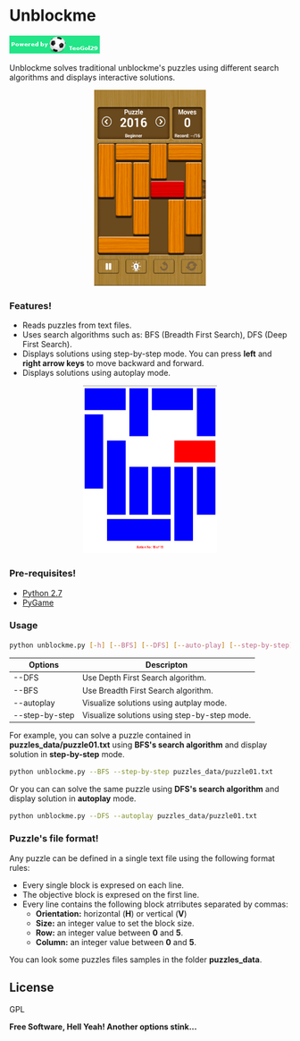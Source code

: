 # Unblockme

[![N|Solid](images/TeoLogo.png)](https://nodesource.com/products/nsolid)

Unblockme solves traditional unblockme's puzzles using different search algorithms and displays interactive solutions.

<p align="center">
	<img src="images/puzzleapp.png" width="200" height="350" />
</p>

### Features!
  - Reads puzzles from text files.
  - Uses search algorithms such as: BFS (Breadth First Search), DFS (Deep First Search).
  - Displays solutions using step-by-step mode. You can press **left** and **right arrow keys** to move backward and forward.
  - Displays solutions using autoplay mode.

<p align="center">
	<img src="images/solving_puzzle.png" width="240" height="300" />
</p>


### Pre-requisites!
- [Python 2.7](https://www.python.org)  
- [PyGame](https://www.pygame.org)

### Usage

```sh
python unblockme.py [-h] [--BFS] [--DFS] [--auto-play] [--step-by-step] filename
```

| Options | Descripton |
| ------ | ------ |
| --DFS | Use Depth First Search  algorithm.|
| --BFS | Use Breadth First Search algorithm.|
| --autoplay | Visualize solutions using autplay mode. |
| --step-by-step | Visualize solutions using step-by-step mode.|

For example, you can solve a puzzle contained in **puzzles_data/puzzle01.txt** using **BFS's search algorithm** and display solution in **step-by-step** mode.

```sh
python unblockme.py --BFS --step-by-step puzzles_data/puzzle01.txt
```
Or you can can solve the same puzzle  using **DFS's search algorithm** and display solution in **autoplay** mode.

```sh
python unblockme.py --DFS --autoplay puzzles_data/puzzle01.txt
```

### Puzzle's file format!

Any puzzle can be defined in a single text file using the following format rules:

   - Every single block is expresed on each line.
   - The objective block is expresed on the first line.
   - Every line contains the following block atrributes separated by commas:
    	- **Orientation:** horizontal (**H**) or vertical (**V**)
    	- **Size:** an integer value to set the block size.
    	- **Row:** an integer value between **0**  and **5**.
    	- **Column:** an integer value between **0**  and **5**.
  
You can look some puzzles files samples in the folder **puzzles_data**.

License
----
GPL

**Free Software, Hell Yeah! Another options stink...**